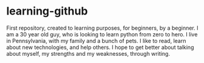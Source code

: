 # learning-github
First repository, created to learning purposes, for beginners, by a beginner.
I am a 30 year old guy, who is looking to learn python from zero to hero.
I live in Pennsylvania, with my family and a bunch of pets.
I like to read, learn about new technologies, and help others.
I hope to get better about talking about myself, my strengths and my weaknesses, through writing.
